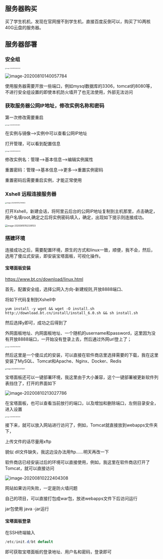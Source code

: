 ## 服务器购买

买了学生机机，发现在官网搜不到学生机，直接百度反倒可以，购买了1G两核40G云盘的服务器。

## 服务器部署

### 安全组

<img src="C:\Users\shasha\AppData\Roaming\Typora\typora-user-images\image-20200810140002122.png" alt="image-20200810140002122" style="zoom: 25%;" />

![image-20200810140057784](C:\Users\shasha\AppData\Roaming\Typora\typora-user-images\image-20200810140057784.png)

使用服务器需要开放一些端口，例如mysql数据库的3306，tomcat的8080等，不进行安全组设置的即使本机防火墙开了也无法使用，外部无法访问

### 获取服务器公网IP地址，修改实例名称和密码

第一次修改需要重启

<img src="C:\Users\shasha\AppData\Roaming\Typora\typora-user-images\image-20200810141514967.png" alt="image-20200810141514967" style="zoom:25%;" />

在实例与镜像-->实例中可以查看公网IP地址

打开管理，可以看到配置信息

<img src="C:\Users\shasha\AppData\Roaming\Typora\typora-user-images\image-20200810142254752.png" alt="image-20200810142254752" style="zoom:25%;" />



修改实例名：管理-->基本信息-->编辑实例属性

重置密码：管理-->基本信息-->更多-->重置实例密码

重置密码后需要重启实例，才能正常使用

### Xshell 远程连接服务器

<img src="C:\Users\shasha\AppData\Roaming\Typora\typora-user-images\image-20200810152144803.png" alt="image-20200810152144803" style="zoom: 33%;" />



打开Xshell，新建会话，将阿里云后台的公网IP地址复制到主机那里，点击确定，用户名填root,确定之后将实例密码填入，确定，出现如下提示则连接成功。

<img src="C:\Users\shasha\AppData\Roaming\Typora\typora-user-images\image-20200810152339133.png" alt="image-20200810152339133" style="zoom:50%;" />

### 搭建环境

连接成功之后，需要配置环境，原生的方式和linux一致，顺便，我不会，然后，选用了傻瓜式安装，即安装宝塔面板，可视化操作。

#### 宝塔面板安装

https://www.bt.cn/download/linux.html

首先，配置安全组，选择公网入方向-新建规则,开放8888端口、

将如下代码复制到Xshell中

```
yum install -y wget && wget -O install.sh http://download.bt.cn/install/install_6.0.sh && sh install.sh
```

然后选择y即可，成功之后得到了

外网面板地址、内网面板地址、一个随机的username和password，这里因为没有开放8888端口，一开始没有登录上去，然后通过外网url登上了；

<img src="C:\Users\shasha\AppData\Roaming\Typora\typora-user-images\image-20200810211650768.png" alt="image-20200810211650768" style="zoom: 25%;" />

然后这里是一个傻瓜式的安装，可以直接在软件商店里选择需要的下载，我在这里安装了MySQL、Tomcat和Apache、Nginx、Docker、Redis

<img src="C:\Users\shasha\AppData\Roaming\Typora\typora-user-images\image-20200810212413601.png" alt="image-20200810212413601" style="zoom: 33%;" />



宝塔面板还可以一键部署环境，我这里由于大小兼容，这个一键部署被更新软件列表挡住了，打开的界面如下

![image-20200810213027786](C:\Users\shasha\AppData\Roaming\Typora\typora-user-images\image-20200810213027786.png)



在宝塔面板，也可以查看当前放行的端口，以及增加和删除端口，左侧目录安全，进入设置

<img src="C:\Users\shasha\AppData\Roaming\Typora\typora-user-images\image-20200810213631250.png" alt="image-20200810213631250" style="zoom: 25%;" />

接下来，就可以放入网站进行访问了，例如，Tomcat就直接放到webapps文件夹下，

上传文件的话尽量用xftp

貌似 dll文件缺失，我这边没办法用ftp……明天再改一下

软件商店已经安装过后的环境可以直接使用，例如，我这里在软件商店打开了Tomcat，就可以直接访问

![image-20200810222404308](C:\Users\shasha\AppData\Roaming\Typora\typora-user-images\image-20200810222404308.png)



网站如果访问失败，一定是防火墙问题

自己的项目，可以直接打包成war包，放进webapps文件下后访问运行

jar包使用 java  -jar运行



#### 宝塔面板登录

在SSH终端输入

```java
/etc/init.d/bt default
```

即可获取宝塔面板的登录地址、用户名和密码，登录即可

